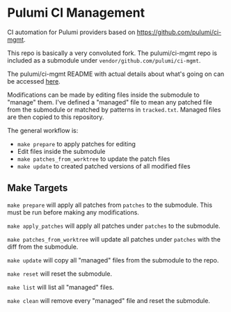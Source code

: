 # Pulumi CI Management

CI automation for Pulumi providers based on <https://github.com/pulumi/ci-mgmt>.

This repo is basically a very convoluted fork.
The pulumi/ci-mgmt repo is included as a submodule under `vendor/github.com/pulumi/ci-mgmt`.

The pulumi/ci-mgmt README with actual details about what's going on can be accessed [here](/vendor/github.com/pulumi/ci-mgmt/README.md).

Modifications can be made by editing files inside the submodule to "manage" them.
I've defined a "managed" file to mean any patched file from the submodule or matched by patterns in `tracked.txt`.
Managed files are then copied to this repository.

The general workflow is:

- `make prepare` to apply patches for editing
- Edit files inside the submodule
- `make patches_from_worktree` to update the patch files
- `make update` to created patched versions of all modified files

## Make Targets

`make prepare` will apply all patches from `patches` to the submodule.
This must be run before making any modifications.

`make apply_patches` will apply all patches under `patches` to the submodule.

`make patches_from_worktree` will update all patches under `patches` with the diff from the submodule.

`make update` will copy all "managed" files from the submodule to the repo.

`make reset` will reset the submodule.

`make list` will list all "managed" files.

`make clean` will remove every "managed" file and reset the submodule.
